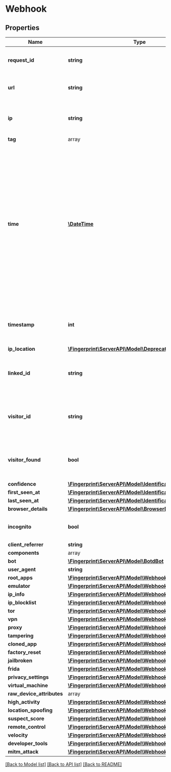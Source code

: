 # Webhook

## Properties
Name | Type | Description | Notes
------------ | ------------- | ------------- | -------------
**request_id** | **string** | Unique identifier of the user's request. | 
**url** | **string** | Page URL from which the request was sent. | 
**ip** | **string** | IP address of the requesting browser or bot. | 
**tag** | array |  | [optional] 
**time** | [**\DateTime**](\DateTime.md) | Time expressed according to ISO 8601 in UTC format, when the request from the JS agent was made. We recommend to treat requests that are older than 2 minutes as malicious. Otherwise, request replay attacks are possible. | 
**timestamp** | **int** | Timestamp of the event with millisecond precision in Unix time. | 
**ip_location** | [**\Fingerprint\ServerAPI\Model\DeprecatedGeolocation**](DeprecatedGeolocation.md) |  | [optional] 
**linked_id** | **string** | A customer-provided id that was sent with the request. | [optional] 
**visitor_id** | **string** | String of 20 characters that uniquely identifies the visitor's browser. | [optional] 
**visitor_found** | **bool** | Attribute represents if a visitor had been identified before. | [optional] 
**confidence** | [**\Fingerprint\ServerAPI\Model\IdentificationConfidence**](IdentificationConfidence.md) |  | [optional] 
**first_seen_at** | [**\Fingerprint\ServerAPI\Model\IdentificationSeenAt**](IdentificationSeenAt.md) |  | [optional] 
**last_seen_at** | [**\Fingerprint\ServerAPI\Model\IdentificationSeenAt**](IdentificationSeenAt.md) |  | [optional] 
**browser_details** | [**\Fingerprint\ServerAPI\Model\BrowserDetails**](BrowserDetails.md) |  | [optional] 
**incognito** | **bool** | Flag if user used incognito session. | [optional] 
**client_referrer** | **string** |  | [optional] 
**components** | array |  | [optional] 
**bot** | [**\Fingerprint\ServerAPI\Model\BotdBot**](BotdBot.md) |  | [optional] 
**user_agent** | **string** |  | [optional] 
**root_apps** | [**\Fingerprint\ServerAPI\Model\WebhookRootApps**](WebhookRootApps.md) |  | [optional] 
**emulator** | [**\Fingerprint\ServerAPI\Model\WebhookEmulator**](WebhookEmulator.md) |  | [optional] 
**ip_info** | [**\Fingerprint\ServerAPI\Model\WebhookIPInfo**](WebhookIPInfo.md) |  | [optional] 
**ip_blocklist** | [**\Fingerprint\ServerAPI\Model\WebhookIPBlocklist**](WebhookIPBlocklist.md) |  | [optional] 
**tor** | [**\Fingerprint\ServerAPI\Model\WebhookTor**](WebhookTor.md) |  | [optional] 
**vpn** | [**\Fingerprint\ServerAPI\Model\WebhookVPN**](WebhookVPN.md) |  | [optional] 
**proxy** | [**\Fingerprint\ServerAPI\Model\WebhookProxy**](WebhookProxy.md) |  | [optional] 
**tampering** | [**\Fingerprint\ServerAPI\Model\WebhookTampering**](WebhookTampering.md) |  | [optional] 
**cloned_app** | [**\Fingerprint\ServerAPI\Model\WebhookClonedApp**](WebhookClonedApp.md) |  | [optional] 
**factory_reset** | [**\Fingerprint\ServerAPI\Model\WebhookFactoryReset**](WebhookFactoryReset.md) |  | [optional] 
**jailbroken** | [**\Fingerprint\ServerAPI\Model\WebhookJailbroken**](WebhookJailbroken.md) |  | [optional] 
**frida** | [**\Fingerprint\ServerAPI\Model\WebhookFrida**](WebhookFrida.md) |  | [optional] 
**privacy_settings** | [**\Fingerprint\ServerAPI\Model\WebhookPrivacySettings**](WebhookPrivacySettings.md) |  | [optional] 
**virtual_machine** | [**\Fingerprint\ServerAPI\Model\WebhookVirtualMachine**](WebhookVirtualMachine.md) |  | [optional] 
**raw_device_attributes** | array |  | [optional] 
**high_activity** | [**\Fingerprint\ServerAPI\Model\WebhookHighActivity**](WebhookHighActivity.md) |  | [optional] 
**location_spoofing** | [**\Fingerprint\ServerAPI\Model\WebhookLocationSpoofing**](WebhookLocationSpoofing.md) |  | [optional] 
**suspect_score** | [**\Fingerprint\ServerAPI\Model\WebhookSuspectScore**](WebhookSuspectScore.md) |  | [optional] 
**remote_control** | [**\Fingerprint\ServerAPI\Model\WebhookRemoteControl**](WebhookRemoteControl.md) |  | [optional] 
**velocity** | [**\Fingerprint\ServerAPI\Model\WebhookVelocity**](WebhookVelocity.md) |  | [optional] 
**developer_tools** | [**\Fingerprint\ServerAPI\Model\WebhookDeveloperTools**](WebhookDeveloperTools.md) |  | [optional] 
**mitm_attack** | [**\Fingerprint\ServerAPI\Model\WebhookMitMAttack**](WebhookMitMAttack.md) |  | [optional] 

[[Back to Model list]](../../README.md#documentation-for-models) [[Back to API list]](../../README.md#documentation-for-api-endpoints) [[Back to README]](../../README.md)

